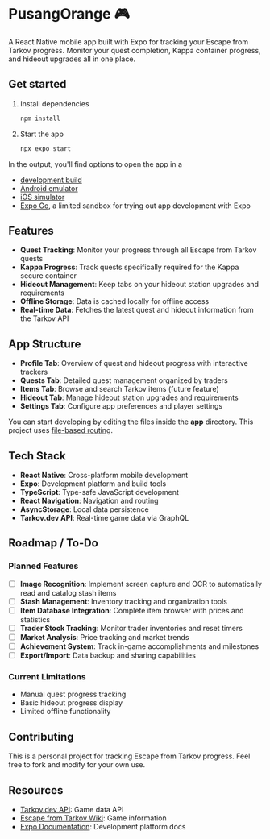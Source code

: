 # PusangOrange 🎮

A React Native mobile app built with Expo for tracking your Escape from Tarkov progress. Monitor your quest completion, Kappa container progress, and hideout upgrades all in one place.

## Get started

1. Install dependencies

   ```bash
   npm install
   ```

2. Start the app

   ```bash
   npx expo start
   ```

In the output, you'll find options to open the app in a

- [development build](https://docs.expo.dev/develop/development-builds/introduction/)
- [Android emulator](https://docs.expo.dev/workflow/android-studio-emulator/)
- [iOS simulator](https://docs.expo.dev/workflow/ios-simulator/)
- [Expo Go](https://expo.dev/go), a limited sandbox for trying out app development with Expo

## Features

- **Quest Tracking**: Monitor your progress through all Escape from Tarkov quests
- **Kappa Progress**: Track quests specifically required for the Kappa secure container
- **Hideout Management**: Keep tabs on your hideout station upgrades and requirements
- **Offline Storage**: Data is cached locally for offline access
- **Real-time Data**: Fetches the latest quest and hideout information from the Tarkov API

## App Structure

- **Profile Tab**: Overview of quest and hideout progress with interactive trackers
- **Quests Tab**: Detailed quest management organized by traders
- **Items Tab**: Browse and search Tarkov items (future feature)
- **Hideout Tab**: Manage hideout station upgrades and requirements
- **Settings Tab**: Configure app preferences and player settings

You can start developing by editing the files inside the **app** directory. This project uses [file-based routing](https://docs.expo.dev/router/introduction).

## Tech Stack

- **React Native**: Cross-platform mobile development
- **Expo**: Development platform and build tools
- **TypeScript**: Type-safe JavaScript development
- **React Navigation**: Navigation and routing
- **AsyncStorage**: Local data persistence
- **Tarkov.dev API**: Real-time game data via GraphQL

## Roadmap / To-Do

### Planned Features
- [ ] **Image Recognition**: Implement screen capture and OCR to automatically read and catalog stash items
- [ ] **Stash Management**: Inventory tracking and organization tools
- [ ] **Item Database Integration**: Complete item browser with prices and statistics
- [ ] **Trader Stock Tracking**: Monitor trader inventories and reset timers
- [ ] **Market Analysis**: Price tracking and market trends
- [ ] **Achievement System**: Track in-game accomplishments and milestones
- [ ] **Export/Import**: Data backup and sharing capabilities

### Current Limitations
- Manual quest progress tracking
- Basic hideout progress display
- Limited offline functionality

## Contributing

This is a personal project for tracking Escape from Tarkov progress. Feel free to fork and modify for your own use.

## Resources

- [Tarkov.dev API](https://tarkov.dev/): Game data API
- [Escape from Tarkov Wiki](https://escapefromtarkov.fandom.com/): Game information
- [Expo Documentation](https://docs.expo.dev/): Development platform docs
